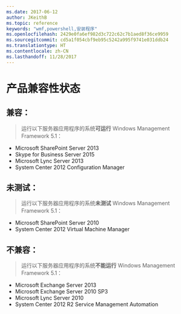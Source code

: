 ```yaml
---
ms.date: 2017-06-12
author: JKeithB
ms.topic: reference
keywords: "wmf,powershell,安装程序"
ms.openlocfilehash: 2429e0fa6ef982d3c722c62c7b1aed8f36ce9959
ms.sourcegitcommit: cd5a1f054cbf9eb95c5242a995f9741e031ddb24
ms.translationtype: HT
ms.contentlocale: zh-CN
ms.lasthandoff: 11/28/2017
---
```

# <a name="product-compatibility-status"></a>产品兼容性状态

## <a name="compatible"></a>兼容：
> 运行以下服务器应用程序的系统**可运行** Windows Management Framework 5.1：

- Microsoft SharePoint Server 2013
- Skype for Business Server 2015
- Microsoft Lync Server 2013
- System Center 2012 Configuration Manager

## <a name="not-tested"></a>未测试：
> 运行以下服务器应用程序的系统**未测试** Windows Management Framework 5.1：

- Microsoft SharePoint Server 2010
- System Center 2012 Virtual Machine Manager

## <a name="incompatible"></a>不兼容：
> 运行以下服务器应用程序的系统**不能运行**  Windows Management Framework 5.1：

- Microsoft Exchange Server 2013
- Microsoft Exchange Server 2010 SP3
- Microsoft Lync Server 2010
- System Center 2012 R2 Service Management Automation

